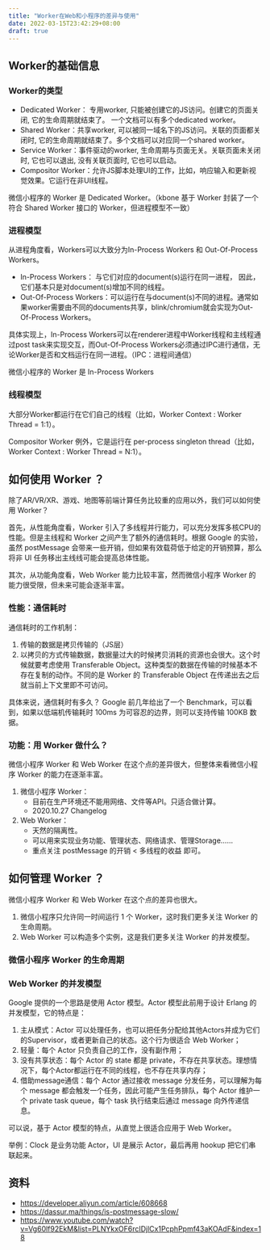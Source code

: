 ```yaml
---
title: "Worker在Web和小程序的差异与使用"
date: 2022-03-15T23:42:29+08:00
draft: true
---
```

## Worker的基础信息

### Worker的类型

* Dedicated Worker： 专用worker, 只能被创建它的JS访问。创建它的页面关闭, 它的生命周期就结束了。 一个文档可以有多个dedicated worker。 
* Shared Worker：共享worker, 可以被同一域名下的JS访问。关联的页面都关闭时, 它的生命周期就结束了。多个文档可以对应同一个shared worker。
* Service Worker：事件驱动的worker, 生命周期与页面无关。关联页面未关闭时, 它也可以退出, 没有关联页面时, 它也可以启动。
* Compositor Worker：允许JS脚本处理UI的工作，比如，响应输入和更新视觉效果。它运行在非UI线程。

微信小程序的 Worker 是 Dedicated Worker。（kbone 基于 Worker 封装了一个符合 Shared Worker 接口的 Worker，但进程模型不一致）

### 进程模型

从进程角度看，Workers可以大致分为In-Process Workers 和 Out-Of-Process Workers。

* In-Process Workers： 与它们对应的document(s)运行在同一进程， 因此，它们基本只是对document(s)增加不同的线程。
* Out-Of-Process Workers：可以运行在与document(s)不同的进程。通常如果worker需要由不同的documents共享，blink/chromium就会实现为Out-Of-Process Workers。

具体实现上，In-Process Workers可以在renderer进程中Worker线程和主线程通过post task来实现交互，而Out-Of-Process Workers必须通过IPC进行通信，无论Worker是否和文档运行在同一进程。（IPC：进程间通信）

微信小程序的 Worker 是 In-Process Workers

### 线程模型

大部分Worker都运行在它们自己的线程（比如，Worker Context : Worker Thread = 1:1）。

Compositor Worker 例外，它是运行在 per-process singleton thread（比如，Worker Context : Worker Thread = N:1）。

## 如何使用 Worker ？

除了AR/VR/XR、游戏、地图等前端计算任务比较重的应用以外，我们可以如何使用 Worker？

首先，从性能角度看，Worker 引入了多线程并行能力，可以充分发挥多核CPU的性能。但是主线程和 Worker 之间产生了额外的通信耗时。根据 Google 的实验，虽然 postMessage 会带来一些开销，但如果有效载荷低于给定的开销预算，那么将非 UI 任务移出主线线可能会提高总体性能。

其次，从功能角度看，Web Worker 能力比较丰富，然而微信小程序 Worker 的能力很受限，但未来可能会逐渐丰富。

### 性能：通信耗时

通信耗时的工作机制：

1. 传输的数据是拷贝传输的（JS层）
2. 以拷贝的方式传输数据，数据量过大的时候拷贝消耗的资源也会很大。这个时候就要考虑使用 Transferable Object。这种类型的数据在传输的时候基本不存在复制的动作。不同的是 Worker 的 Transferable Object 在传递出去之后就当前上下文里即不可访问。

具体来说，通信耗时有多久？ Google 前几年给出了一个 Benchmark，可以看到，如果以低端机传输耗时 100ms 为可容忍的边界，则可以支持传输 100KB 数据。


### 功能：用 Worker 做什么？

微信小程序 Worker 和 Web Worker 在这个点的差异很大，但整体来看微信小程序 Worker 的能力在逐渐丰富。

1. 微信小程序 Worker：
    * 目前在生产环境还不能用网络、文件等API。只适合做计算。
    * 2020.10.27 Changelog
2. Web Worker：
    * 天然的隔离性。
    * 可以用来实现业务功能、管理状态、网络请求、管理Storage……
    * 重点关注 postMessage 的开销 < 多线程的收益 即可。

## 如何管理 Worker ？

微信小程序 Worker 和 Web Worker 在这个点的差异也很大。

1. 微信小程序只允许同一时间运行 1 个 Worker，这时我们更多关注 Worker 的生命周期。
2. Web Worker 可以构造多个实例，这是我们更多关注 Worker 的并发模型。

### 微信小程序 Worker 的生命周期

### Web Worker 的并发模型

Google 提供的一个思路是使用 Actor 模型。Actor 模型此前用于设计 Erlang 的并发模型，它的特点是：

1. 主从模式：Actor 可以处理任务，也可以把任务分配给其他Actors并成为它们的Supervisor，或者更新自己的状态。这个行为很适合 Web Worker；
2. 轻量：每个 Actor 只负责自己的工作，没有副作用；
3. 没有共享状态：每个 Actor 的 state 都是 private，不存在共享状态。理想情况下，每个Actor都运行在不同的线程，也不存在共享内存；
4. 借助message通信：每个 Actor 通过接收 message 分发任务，可以理解为每个 message 都会触发一个任务，因此可能产生任务排队，每个 Actor 维护一个 private task queue，每个 task 执行结束后通过 message 向外传递信息。

可以说，基于 Actor 模型的特点，从直觉上很适合应用于 Web Worker。

举例：Clock 是业务功能 Actor，UI 是展示 Actor，最后再用 hookup 把它们串联起来。


## 资料

* https://developer.aliyun.com/article/608668
* https://dassur.ma/things/is-postmessage-slow/
* https://www.youtube.com/watch?v=Vg60lf92EkM&list=PLNYkxOF6rcIDjlCx1PcphPpmf43aKOAdF&index=18

